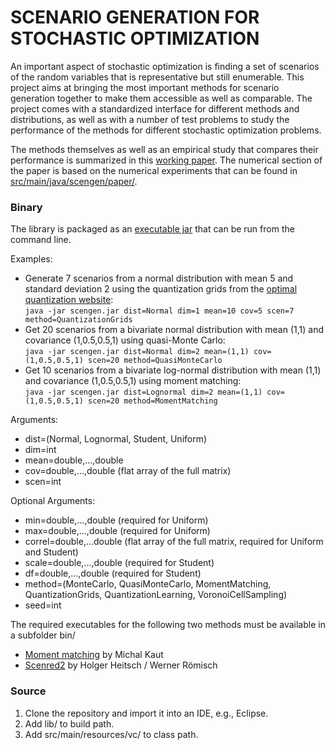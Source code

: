 # SCENARIO GENERATION FOR STOCHASTIC OPTIMIZATION #

An important aspect of stochastic optimization is finding a set of scenarios of the random variables that is representative but still enumerable.
This project aims at bringing the most important methods for scenario generation together to make them accessible as well as comparable. The project
comes with a standardized interface for different methods and distributions, as well as with a number of test problems to study the performance
of the methods for different stochastic optimization problems.

The methods themselves as well as an empirical study that compares their performance is summarized in this [working paper](http://www.optimization-online.org/DB_HTML/2016/02/5319.html). The numerical section of the paper is based on the numerical experiments that can be found in [src/main/java/scengen/paper/](src/main/java/scengen/paper/).

### Binary ###
The library is packaged as an [executable jar](http://www.loehndorf.com/nils/scengen/scengen.jar) that can be run from the command line. 

Examples:
* Generate 7 scenarios from a normal distribution with mean 5 and standard deviation 2 using the quantization grids from the [optimal quantization website](http://www.quantize.maths-fi.com): </br>
`java -jar scengen.jar dist=Normal dim=1 mean=10 cov=5 scen=7 method=QuantizationGrids`
* Get 20 scenarios from a bivariate normal distribution with mean (1,1) and covariance (1,0.5,0.5,1) using quasi-Monte Carlo: </br>
`java -jar scengen.jar dist=Normal dim=2 mean=(1,1) cov=(1,0.5,0.5,1) scen=20 method=QuasiMonteCarlo`
* Get 10 scenarios from a bivariate log-normal distribution with mean (1,1) and covariance (1,0.5,0.5,1) using moment matching: </br>
`java -jar scengen.jar dist=Lognormal dim=2 mean=(1,1) cov=(1,0.5,0.5,1) scen=20 method=MomentMatching`

Arguments:
* dist=(Normal, Lognormal, Student, Uniform)
* dim=int
* mean=double,...,double
* cov=double,...,double (flat array of the full matrix)
* scen=int

Optional Arguments:
* min=double,...,double (required for Uniform)
* max=double,...,double (required for Uniform)
* correl=double,...double (flat array of the full matrix, required for Uniform and Student)
* scale=double,...,double (required for Student)
* df=double,...,double (required for Student)
* method=(MonteCarlo, QuasiMonteCarlo, MomentMatching, QuantizationGrids, QuantizationLearning, VoronoiCellSampling)
* seed=int

The required executables for the following two methods must be available in a subfolder bin/
* [Moment matching](http://work.michalkaut.net/downloads.html) by Michal Kaut
* [Scenred2](https://www.gams.com/help/index.jsp?topic=%2Fgams.doc%2Ftools%2Fscenred2%2Findex.html) by Holger Heitsch / Werner Römisch

### Source ###
1. Clone the repository and import it into an IDE, e.g., Eclipse.
2. Add lib/ to build path.
3. Add src/main/resources/vc/ to class path.
